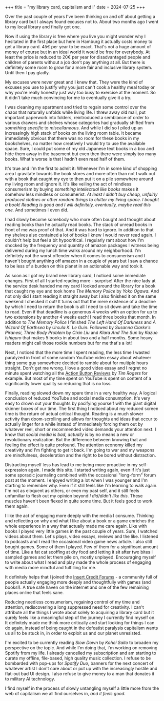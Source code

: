 +++
title = "my library card, capitalism and i"
date = 2024-07-25
+++

Over the past couple of years I've been thinking on and off about getting a library card but I always found excuses not to. About two months ago I went to my local library and finally got one.

<!-- more -->

Now if using the library is free where you live you might wonder why I hesitated in the first place but here in Hamburg it actually costs money to get a library card. 45€ per year to be exact. That's not a huge amount of money of course but in an ideal world it would be free for everybody. At least the price is reduced to 20€ per year for disadvantaged people and children of parents without a job don't pay anything at all. But there is definitely some room to grow for a more fair and inclusive library system. Until then I pay gladly.

My excuses were never great and I knew that. They were the kind of excuses you use to justify why you just can't cook a healthy meal today or why you're really honestly just way too busy to exercise at the moment. So it didn't take much convincing for me to eventually give it a try.

I was cleaning my apartment and tried to regain some control over the chaos that naturally unfolds while living life. I threw away old mail, put important paperwork into folders, reintroduced a semblance of order to various drawers and shelves whose categories had gradually shifted from _something specific_ to _miscellaneous_. And while I did so I piled up an increasingly high stack of books on the living room table. It became immediately obvious that there was no room for these books in my bookshelves, no matter how creatively I would try to use the available space. Sure, I could put some of my old Japanese text books in a box and hide them away in the basement but even then there were simply too many books. What's worse is that I hadn't even read half of them.

It's true and I'm the first to admit it: Whenever I'm in some kind of shopping area I gravitate towards the book stores and more often than not I walk out with a book that caught my eye to then put it on a pile somewhere around my living room and ignore it. It's like veiling the act of mindless consumerism by buying _something intellectual like books_ makes it somehow less mindless or consumerist. _At least I didn't buy cheap, unfairly produced clothes or other random things to clutter my living space. I bought a book! Reading is good and I will definitely, eventually, maybe read this one._ And sometimes I even did.

I had slowly become somebody who more often bought and thought about reading books than he actually read books. The stack of unread books in front of me was proof of that. And it was hard to ignore. In addition to that my shelves also contained a lot of books I knew I would never read again. I couldn't help but feel a bit hypocritical. I regularly rant about how I'm shocked by the frequency and quantity of amazon packages I witness being delivered during my lunch time walks around my neighborhood. I'm definitely not the worst offender when it comes to consumerism and I haven't bought anything off amazon in a couple of years but I saw a chance to be less of a burden on this planet in an actionable way and took it.

As soon as I got my brand new library card, I noticed some immediate changes. First of all I started reading more - surprise! After the nice lady at the service desk handed me my card I looked around the library for a book that caught my eye and took home _The Memory Police_ by _Yoko Ogawa_. And not only did I start reading it straight away but I also finished it on the same weekend I checked it out! It turns out that the mere existence of a deadline by which I need to return the book is all I need to sit down and take the time to read. Even if that deadline is a generous 4 weeks with an option for up to two extensions by another 4 weeks each! I read three books that month. In addition to _The Memory Police_ I finished _The Left Hand Of Darkness_ and _A Wizard Of Earthsea_ by _Ursula K. Le Guin_. Followed by _Susanna Clarke's Piranesi_, _Three Body Problem_ by _Cixin Liu_ and _Klara And The Sun_ by _Kazuo Ishiguro_ that makes 5 books in about two and a half months. Some heavy readers might call those rookie numbers but for me that's a lot!

Next, I noticed that the more time I spent reading, the less time I wasted paralyzed in front of some random YouTube video essay about whatever thing some guy somewhere decided to ramble about for multiple hours straight. Don't get me wrong. I love a good video essay and I regret no minute spent watching all the [Action Button Reviews](https://www.youtube.com/@ActionButton/videos) by _Tim Rogers_ for example. But most of my time spent on YouTube is spent on content of a significantly lower quality so reducing that is no loss.

Finally, reading slowed down my spare time in a very healthy way. A logical conclusion of reduced YouTube and social media consumption. It's very easy to drown out your thoughts by pacifying yourself with the giant digital skinner boxes of our time. The first thing I noticed about my reduced screen time is the return of actual critical thought. Reading is a much slower activity than doom-scrolling and allows for thoughts and ideas that occur to actually linger for a while instead of immediately forcing them out by whatever reel, short or recommended video demands your attention next. I know that _social media is bad, actually_ is by no means a new or revolutionary realization. But the difference between knowing that and feeling the effect is quite profound. The attention economy killed my creativity and I'm fighting to get it back. I'm going to war and my weapons are mindfulness, deceleration and the right to be bored without distraction.

Distracting myself less has lead to me being more proactive in my self-expression again. I made this site. I started writing again, even if it's just some sporadic journaling combined with the occasional "long-form" forum post at the moment. I enjoyed writing a lot when I was younger and I'm starting to remember why. Even if it still feels like I'm learning to walk again. I'm not as eloquent as others, or even my past self, and it still feels unfamiliar to flesh out my opinion beyond _I did/didn't like this_. These muscles haven't been flexed in quite some time. But it feels good to work them again.

I like the act of engaging more deeply with the media I consume. Thinking and reflecting on why and what I like about a book or a game enriches the whole experience in a way that actually made me care again. Like with books I played very little games in the past couple of years. Sure, I watched videos about them. Let's plays, video essays, reviews and the like. I listened to podcasts and I read the occasional video game news article. I also still bought games. Some of them I played. Few of them for a significant amount of time. Like a fat cat scoffing at dry food and letting it sit after two bites I sampled games and let them pile on, mostly unplayed. Encouraging myself to write about what I read and play made the whole process of engaging with media more mindful and fulfilling for me.

It definitely helps that I joined the [Insert Credit Forums](https://forums.insertcredit.com/) - a community full of people actually engaging more deeply and thoughtfully with games (and books!). A true safe haven on the internet and one of the few remaining places online that feels sane.

Reducing needless consumerism, regaining control of my time and attention, rediscovering a long suppressed need for creativity. I can't attribute all the things I wrote about solely to acquiring a library card but it surely feels like a meaningful step of the journey I currently find myself on. It definitely made me think more critically and start looking for things I can do again, instead of being caught in the defeatist paralysis capitalism wants us all to be stuck in, in order to exploit us and our planet unresisted.

I'm excited to be currently reading _Slow Down_ by _Kohei Saito_ to broaden my perspective on the topic. And while I'm doing that, I'm working on removing Spotify from my life. I already cancelled my subscription and am starting to curate my offline, file-based, high quality music collection. I refuse to be bombarded with pop-ups for _Spotify Duo_, banners for the next concert of whatever artist I don't care about or put up with the increasingly hostile and flat-out bad UI design. I also refuse to give money to a man that donates it to military AI technology.

I find myself in the process of slowly untangling myself a little more from the web of capitalism we all find ourselves in, _and it feels good_.

